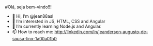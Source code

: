 #Olá, seja bem-vindo!!!

- 👋 Hi, I’m @jean88asl
- 👀 I’m interested in JS, HTML, CSS and Angular
- 🌱 I’m currently learning Node.js and Angular.
- 📫 How to reach me: http://linkedin.com/in/jeanderson-augusto-de-sousa-lino-1a00a01b0


